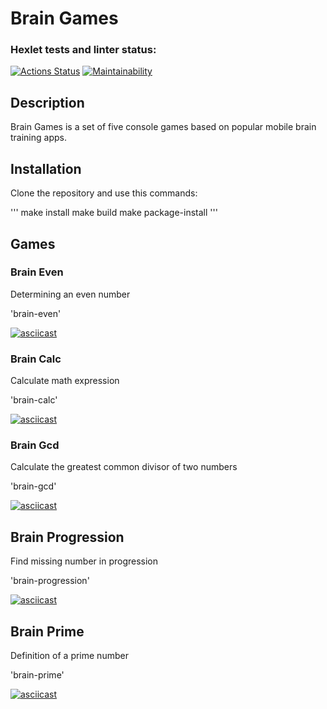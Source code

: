 # Brain Games


### Hexlet tests and linter status:
[![Actions Status](https://github.com/Pest12/python-project-49/workflows/hexlet-check/badge.svg)](https://github.com/Pest12/python-project-49/actions)
[![Maintainability](https://api.codeclimate.com/v1/badges/4e22fea66034151827b5/maintainability)](https://codeclimate.com/github/Pest12/python-project-49/maintainability)


## Description


Brain Games is a set of five console games based on popular mobile brain training apps.


## Installation


Clone the repository and use this commands:

'''
make install
make build
make package-install
'''

## Games


### Brain Even

Determining an even number

'brain-even'

[![asciicast](https://asciinema.org/a/589525.svg)](https://asciinema.org/a/589525)

### Brain Calc

Сalculate math expression

'brain-calc'

[![asciicast](https://asciinema.org/a/591189.svg)](https://asciinema.org/a/591189)

### Brain Gcd

Сalculate the greatest common divisor of two numbers

'brain-gcd'

[![asciicast](https://asciinema.org/a/591191.svg)](https://asciinema.org/a/591191)

## Brain Progression

Find missing number in progression

'brain-progression'

[![asciicast](https://asciinema.org/a/591192.svg)](https://asciinema.org/a/591192)

## Brain Prime

Definition of a prime number

'brain-prime'

[![asciicast](https://asciinema.org/a/591195.svg)](https://asciinema.org/a/591195)
